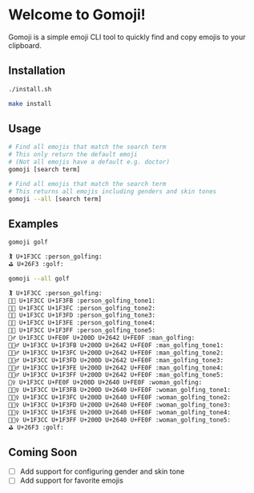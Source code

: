 # Welcome to Gomoji!

Gomoji is a simple emoji CLI tool to quickly find and copy emojis to your clipboard.

## Installation

```bash
./install.sh
```

```bash
make install
```

## Usage

```bash
# Find all emojis that match the search term
# This only return the default emoji
# (Not all emojis have a default e.g. doctor)
gomoji [search term]

# Find all emojis that match the search term
# This returns all emojis including genders and skin tones
gomoji --all [search term]
```

## Examples

```bash
gomoji golf

🏌 U+1F3CC :person_golfing:
⛳ U+26F3 :golf:

gomoji --all golf

🏌 U+1F3CC :person_golfing:
🏌🏻 U+1F3CC U+1F3FB :person_golfing_tone1:
🏌🏼 U+1F3CC U+1F3FC :person_golfing_tone2:
🏌🏽 U+1F3CC U+1F3FD :person_golfing_tone3:
🏌🏾 U+1F3CC U+1F3FE :person_golfing_tone4:
🏌🏿 U+1F3CC U+1F3FF :person_golfing_tone5:
🏌️‍♂️ U+1F3CC U+FE0F U+200D U+2642 U+FE0F :man_golfing:
🏌🏻‍♂️ U+1F3CC U+1F3FB U+200D U+2642 U+FE0F :man_golfing_tone1:
🏌🏼‍♂️ U+1F3CC U+1F3FC U+200D U+2642 U+FE0F :man_golfing_tone2:
🏌🏽‍♂️ U+1F3CC U+1F3FD U+200D U+2642 U+FE0F :man_golfing_tone3:
🏌🏾‍♂️ U+1F3CC U+1F3FE U+200D U+2642 U+FE0F :man_golfing_tone4:
🏌🏿‍♂️ U+1F3CC U+1F3FF U+200D U+2642 U+FE0F :man_golfing_tone5:
🏌️‍♀️ U+1F3CC U+FE0F U+200D U+2640 U+FE0F :woman_golfing:
🏌🏻‍♀️ U+1F3CC U+1F3FB U+200D U+2640 U+FE0F :woman_golfing_tone1:
🏌🏼‍♀️ U+1F3CC U+1F3FC U+200D U+2640 U+FE0F :woman_golfing_tone2:
🏌🏽‍♀️ U+1F3CC U+1F3FD U+200D U+2640 U+FE0F :woman_golfing_tone3:
🏌🏾‍♀️ U+1F3CC U+1F3FE U+200D U+2640 U+FE0F :woman_golfing_tone4:
🏌🏿‍♀️ U+1F3CC U+1F3FF U+200D U+2640 U+FE0F :woman_golfing_tone5:
⛳ U+26F3 :golf:
```

## Coming Soon
- [ ] Add support for configuring gender and skin tone
- [ ] Add support for favorite emojis